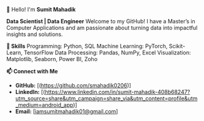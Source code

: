 👋 Hello! I'm **Sumit Mahadik**

**Data Scientist | Data Engineer**
Welcome to my GitHub! I have a Master’s in Computer Applications and am passionate about turning data into impactful insights and solutions.

**💼 Skills**
  Programming: Python, SQL
  Machine Learning: PyTorch, Scikit-Learn, TensorFlow
  Data Processing: Pandas, NumPy, Excel
  Visualization: Matplotlib, Seaborn, Power BI, Zoho
    
**📫 Connect with Me**
* **GitHub:** [(https://github.com/smahadik0206)]
* **LinkedIn:** [(https://www.linkedin.com/in/sumit-mahadik-408b68247?utm_source=share&utm_campaign=share_via&utm_content=profile&utm_medium=android_app)]
* **Email:** [iamsumitmahadik01@gmail.com]
